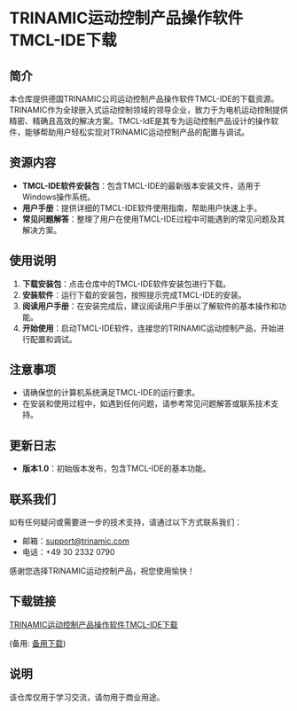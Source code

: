 # TRINAMIC运动控制产品操作软件TMCL-IDE下载

## 简介

本仓库提供德国TRINAMIC公司运动控制产品操作软件TMCL-IDE的下载资源。TRINAMIC作为全球嵌入式运动控制领域的领导企业，致力于为电机运动控制提供精密、精确且高效的解决方案。TMCL-IdE是其专为运动控制产品设计的操作软件，能够帮助用户轻松实现对TRINAMIC运动控制产品的配置与调试。

## 资源内容

- **TMCL-IDE软件安装包**：包含TMCL-IDE的最新版本安装文件，适用于Windows操作系统。
- **用户手册**：提供详细的TMCL-IDE软件使用指南，帮助用户快速上手。
- **常见问题解答**：整理了用户在使用TMCL-IDE过程中可能遇到的常见问题及其解决方案。

## 使用说明

1. **下载安装包**：点击仓库中的TMCL-IDE软件安装包进行下载。
2. **安装软件**：运行下载的安装包，按照提示完成TMCL-IDE的安装。
3. **阅读用户手册**：在安装完成后，建议阅读用户手册以了解软件的基本操作和功能。
4. **开始使用**：启动TMCL-IDE软件，连接您的TRINAMIC运动控制产品，开始进行配置和调试。

## 注意事项

- 请确保您的计算机系统满足TMCL-IDE的运行要求。
- 在安装和使用过程中，如遇到任何问题，请参考常见问题解答或联系技术支持。

## 更新日志

- **版本1.0**：初始版本发布，包含TMCL-IDE的基本功能。

## 联系我们

如有任何疑问或需要进一步的技术支持，请通过以下方式联系我们：

- 邮箱：support@trinamic.com
- 电话：+49 30 2332 0790

感谢您选择TRINAMIC运动控制产品，祝您使用愉快！

## 下载链接
[TRINAMIC运动控制产品操作软件TMCL-IDE下载](https://pan.quark.cn/s/5696c4c60879) 

(备用: [备用下载](https://pan.baidu.com/s/1TxMvjckadjo3q1UYBnEKGA?pwd=1234))

## 说明

该仓库仅用于学习交流，请勿用于商业用途。
